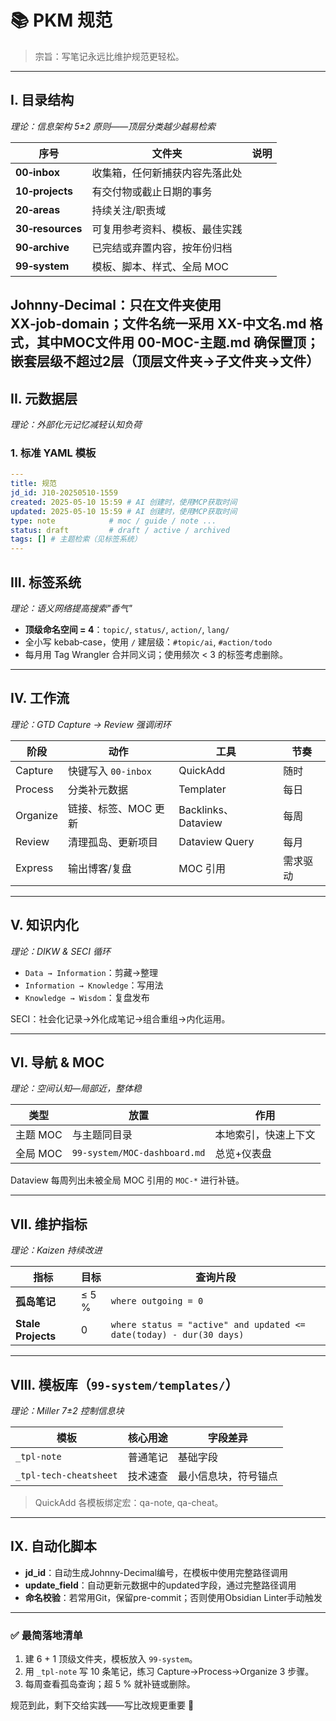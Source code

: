 # 📚 PKM 规范

> 宗旨：写笔记永远比维护规范更轻松。

---

## I. 目录结构

*理论：信息架构 5±2 原则——顶层分类越少越易检索*

| 序号               | 文件夹             | 说明  |
| ---------------- | --------------- | --- |
| **00‑inbox**     | 收集箱，任何新捕获内容先落此处 |     |
| **10‑projects**  | 有交付物或截止日期的事务    |     |
| **20‑areas**     | 持续关注/职责域        |     |
| **30‑resources** | 可复用参考资料、模板、最佳实践 |     |
| **90‑archive**   | 已完结或弃置内容，按年份归档  |     |
| **99‑system**    | 模板、脚本、样式、全局 MOC |     |

Johnny‑Decimal：只在文件夹使用 XX‑job‑domain；文件名统一采用 XX-中文名.md 格式，其中MOC文件用 00-MOC-主题.md 确保置顶；嵌套层级不超过2层（顶层文件夹→子文件夹→文件）
---

## II. 元数据层

*理论：外部化元记忆减轻认知负荷*

### 1. 标准 YAML 模板

```yaml
---
title: 规范
jd_id: J10-20250510-1559
created: 2025-05-10 15:59 # AI 创建时，使用MCP获取时间
updated: 2025-05-10 15:59 # AI 创建时，使用MCP获取时间
type: note            # moc / guide / note ...
status: draft         # draft / active / archived
tags: [] # 主题检索（见标签系统）
---
```

## III. 标签系统

*理论：语义网络提高搜索"香气"*

- **顶级命名空间 = 4**：`topic/`, `status/`, `action/`, `lang/`
- 全小写 kebab‑case，使用 `/` 建层级：`#topic/ai`, `#action/todo`
- 每月用 Tag Wrangler 合并同义词；使用频次 < 3 的标签考虑删除。

---

## IV. 工作流

*理论：GTD Capture → Review 强调闭环*

| 阶段 | 动作 | 工具 | 节奏 |
| --- | --- | --- | --- |
| Capture | 快键写入 `00‑inbox` | QuickAdd | 随时 |
| Process | 分类补元数据 | Templater | 每日 |
| Organize | 链接、标签、MOC 更新 | Backlinks、Dataview | 每周 |
| Review | 清理孤岛、更新项目 | Dataview Query | 每月 |
| Express | 输出博客/复盘 | MOC 引用 | 需求驱动 |

---

## V. 知识内化

*理论：DIKW & SECI 循环*

- `Data → Information`：剪藏→整理
- `Information → Knowledge`：写用法
- `Knowledge → Wisdom`：复盘发布

SECI：社会化记录→外化成笔记→组合重组→内化运用。

---

## VI. 导航 & MOC

*理论：空间认知—局部近，整体稳*

| 类型 | 放置 | 作用 |
| --- | --- | --- |
| 主题 MOC | 与主题同目录 | 本地索引，快速上下文 |
| 全局 MOC | `99‑system/MOC‑dashboard.md` | 总览+仪表盘 |

Dataview 每周列出未被全局 MOC 引用的 `MOC‑*` 进行补链。

---

## VII. 维护指标

*理论：Kaizen 持续改进*

| 指标 | 目标 | 查询片段 |
| --- | --- | --- |
| **孤岛笔记** | ≤ 5 % | `where outgoing = 0` |
| **Stale Projects** | 0 | `where status = "active" and updated <= date(today) - dur(30 days)` |

---

## VIII. 模板库（`99‑system/templates/`）

*理论：Miller 7±2 控制信息块*

| 模板 | 核心用途 | 字段差异 |
| --- | --- | --- |
| `_tpl-note` | 普通笔记 | 基础字段 |
| `_tpl-tech-cheatsheet` | 技术速查 | 最小信息块，符号锚点 |

> QuickAdd 各模板绑定宏：qa-note, qa-cheat。


---

## IX. 自动化脚本

- **jd_id**：自动生成Johnny-Decimal编号，在模板中使用完整路径调用
- **update_field**：自动更新元数据中的updated字段，通过完整路径调用
- **命名校验**：若常用Git，保留pre-commit；否则使用Obsidian Linter手动触发

---

### ✅ 最简落地清单

1. 建 6 + 1 顶级文件夹，模板放入 `99‑system`。
2. 用 `_tpl-note` 写 10 条笔记，练习 Capture→Process→Organize 3 步骤。
3. 每周查看孤岛查询；超 5 % 就补链或删除。

规范到此，剩下交给实践——写比改规更重要 🙂